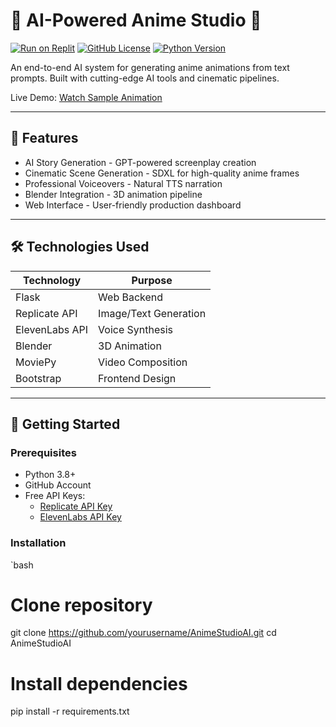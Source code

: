 # 🎥 AI-Powered Anime Studio 🚀

[![Run on Replit](https://replit.com/badge/github/yourusername/AnimeStudioAI)](https://replit.com/new/github/yourusername/AnimeStudioAI)
[![GitHub License](https://img.shields.io/github/license/yourusername/AnimeStudioAI)](https://github.com/yourusername/AnimeStudioAI/blob/main/LICENSE)
[![Python Version](https://img.shields.io/badge/python-3.8%2B-blue)](https://python.org)

An end-to-end AI system for generating anime animations from text prompts. Built with cutting-edge AI tools and cinematic pipelines.

Live Demo: [Watch Sample Animation](https://yourusername.github.io/AnimeStudioAI)

---

## 🌟 Features

- AI Story Generation - GPT-powered screenplay creation
- Cinematic Scene Generation - SDXL for high-quality anime frames
- Professional Voiceovers - Natural TTS narration
- Blender Integration - 3D animation pipeline
- Web Interface - User-friendly production dashboard

---

## 🛠️ Technologies Used

| Technology              | Purpose                          |
|-------------------------|----------------------------------|
| Flask                   | Web Backend                      |
| Replicate API           | Image/Text Generation            |
| ElevenLabs API          | Voice Synthesis                  |
| Blender                 | 3D Animation                     |
| MoviePy                 | Video Composition                |
| Bootstrap               | Frontend Design                  |

---

## 🚀 Getting Started

### Prerequisites
- Python 3.8+
- GitHub Account
- Free API Keys:
  - [Replicate API Key](https://replicate.com)
  - [ElevenLabs API Key](https://elevenlabs.io)

### Installation
`bash
# Clone repository
git clone https://github.com/yourusername/AnimeStudioAI.git
cd AnimeStudioAI

# Install dependencies
pip install -r requirements.txt
